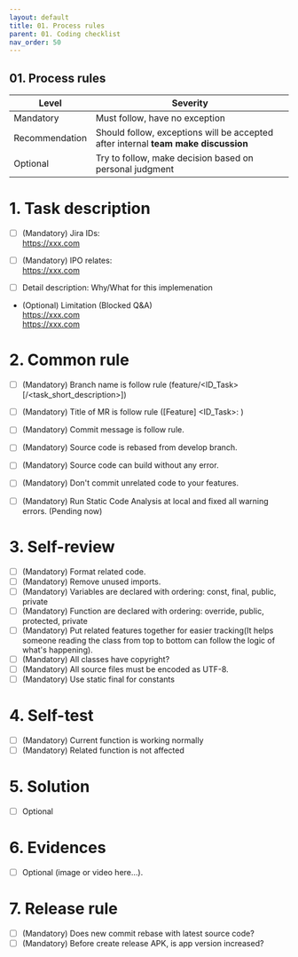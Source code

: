 ```yaml
---
layout: default
title: 01. Process rules
parent: 01. Coding checklist
nav_order: 50
---
```


## 01. Process rules

|Level|Severity|
|---|--- |
|Mandatory|Must follow, have no exception|
|Recommendation|Should follow, exceptions will be accepted after internal **team make discussion** |
|Optional|Try to follow, make decision based on personal judgment|

# 1. Task description

- [ ] (Mandatory) Jira IDs:<br>
https://xxx.com

- [ ] (Mandatory) IPO relates: <br>
https://xxx.com

- [ ] Detail description: Why/What for this implemenation 

- (Optional) Limitation (Blocked Q&A) <br>
https://xxx.com<br>
https://xxx.com

# 2. Common rule
- [ ] (Mandatory) Branch name is follow rule (feature/<ID_Task>[/<task_short_description>])
- [ ] (Mandatory) Title of MR is follow rule ([Feature] <ID_Task>: <description>)
- [ ] (Mandatory) Commit message is follow rule.
- [ ] (Mandatory) Source code is rebased from develop branch.
- [ ] (Mandatory) Source code can build without any error.
- [ ] (Mandatory) Don't commit unrelated code to your features.
- [ ] (Mandatory) Run Static Code Analysis at local and fixed all warning errors. (Pending now)


# 3. Self-review
- [ ] (Mandatory) Format related code.
- [ ] (Mandatory) Remove unused imports.
- [ ] (Mandatory) Variables are declared with ordering: const, final, public, private
- [ ] (Mandatory) Function are declared with ordering: override, public, protected, private
- [ ] (Mandatory) Put related features together for easier tracking(It helps someone reading the class from top to bottom can follow the logic of what's happening).
- [ ] (Mandatory) All classes have copyright?
- [ ] (Mandatory) All source files must be encoded as UTF-8.	
- [ ] (Mandatory) Use static final for constants

# 4. Self-test 
- [ ] (Mandatory) Current function is working normally
- [ ] (Mandatory) Related function is not affected

# 5. Solution

- [ ] Optional

# 6. Evidences

- [ ] Optional (image or video here...).

# 7. Release rule
- [ ] (Mandatory) Does new commit rebase with latest source code?
- [ ] (Mandatory) Before create release APK, is app version increased?	